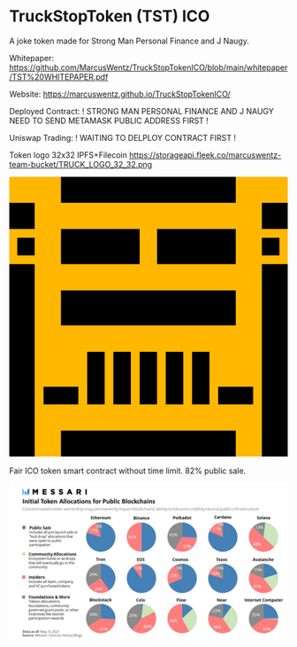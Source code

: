 # TruckStopToken (TST) ICO

A joke token made for Strong Man Personal Finance and J Naugy.

Whitepaper: https://github.com/MarcusWentz/TruckStopTokenICO/blob/main/whitepaper/TST%20WHITEPAPER.pdf 

Website: https://marcuswentz.github.io/TruckStopTokenICO/ 

Deployed Contract: ! STRONG MAN PERSONAL FINANCE AND J NAUGY NEED TO SEND METAMASK PUBLIC ADDRESS FIRST !

Uniswap Trading: ! WAITING TO DELPLOY CONTRACT FIRST !

Token logo 32x32 IPFS+Filecoin https://storageapi.fleek.co/marcuswentz-team-bucket/TRUCK_LOGO_32_32.png 

<img src="https://github.com/MarcusWentz/TruckStopTokenICO/blob/main/images/TRUCK.png" alt="ICO"/>

Fair ICO token smart contract without time limit. 82% public sale. 

<img src="https://github.com/MarcusWentz/TruckStopTokenICO/blob/main/images/FAIR_ICO_80_PERCENT.jpg" alt="ICO"/>
